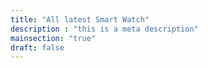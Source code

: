 ```yaml
---
title: "All latest Smart Watch"
description : "this is a meta description"
mainsection: "true"
draft: false
---
```


